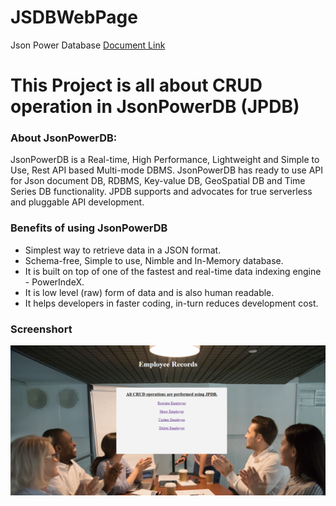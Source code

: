 # JSDBWebPage
Json Power Database
<a href="https://login2explore.com/jpdb/docs.html">Document Link</a>
<h1>This Project is all about CRUD operation in JsonPowerDB (JPDB)</h1>

<h3>About JsonPowerDB:</h3>
JsonPowerDB is a Real-time, High Performance, Lightweight and Simple to Use, Rest API based Multi-mode DBMS. JsonPowerDB has ready to use API for Json document DB, RDBMS, Key-value DB, GeoSpatial DB and Time Series DB functionality. JPDB supports and advocates for true serverless and pluggable API development.

<h3>Benefits of using JsonPowerDB</h3>
<ul>
<li>Simplest way to retrieve data in a JSON format.</li>
<li>Schema-free, Simple to use, Nimble and In-Memory database.</li>
<li>It is built on top of one of the fastest and real-time data indexing engine - PowerIndeX.</li>
<li>It is low level (raw) form of data and is also human readable.</li>
<li>It helps developers in faster coding, in-turn reduces development cost.</li>
</ul>

<h3>Screenshort</h3>
<img src="https://github.com/Khushi17380/JSDBWebPage/blob/main/jpdb.png">
